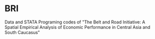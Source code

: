 # BRI
Data and STATA Programing codes of "The Belt and Road Initiative: A Spatial Empirical Analysis of Economic Performance in Central Asia and South Caucasus"
